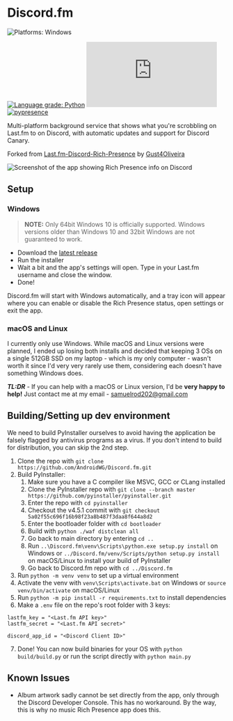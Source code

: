 # Discord.fm
![Platforms: Windows](https://img.shields.io/badge/Windows-0078D6?style=for-the-badge&logo=windows&logoColor=white)

[![Language grade: Python](https://img.shields.io/lgtm/grade/python/g/AndroidWG/Discord.fm.svg?logo=lgtm&logoWidth=20&style=flat-square)](https://lgtm.com/projects/g/AndroidWG/Discord.fm/context:python)
![GitHub](https://img.shields.io/github/license/AndroidWG/Discord.fm?style=flat-square)
[![pypresence](https://img.shields.io/badge/using-pypresence-00bb88.svg?style=flat-square&logo=discord&logoWidth=20&logoColor=white)](https://github.com/qwertyquerty/pypresence)

Multi-platform background service that shows what you're scrobbling on Last.fm to on Discord, with automatic updates and support for Discord Canary.

Forked from [Last.fm-Discord-Rich-Presence](https://github.com/Gust4Oliveira/Last.fm-Discord-Rich-Presence) by [Gust4Oliveira](https://github.com/Gust4Oliveira)

![Screenshot of the app showing Rich Presence info on Discord](https://i.imgur.com/t4TCs0T.png)

## Setup
### Windows
> **NOTE:** Only 64bit Windows 10 is officially supported. Windows versions older than Windows 10 and 32bit Windows are not guaranteed to work.
- Download the [latest release](https://github.com/AndroidWG/Discord.fm/releases/latest)
- Run the installer
- Wait a bit and the app's settings will open. Type in your Last.fm username and close the window.
- Done!

Discord.fm will start with Windows automatically, and a tray icon will appear where you can enable or disable the Rich Presence status, open settings or exit the app.

### macOS and Linux
I currently only use Windows. While macOS and Linux versions were planned, I ended up losing both installs and decided that keeping 3 OSs on a single 512GB SSD on my laptop - which is my only computer - wasn't worth it since I'd very very rarely use them, considering each doesn't have something Windows does.

**_TL:DR_** - If you can help with a macOS or Linux version, I'd be **very happy to help!** Just contact me at my email - [samuelrod202@gmail.com](mailto:samuelrod202@gmail.com)

## Building/Setting up dev environment
We need to build PyInstaller ourselves to avoid having the application be falsely flagged by antivirus programs as a virus. If you don't intend to build for distribution, you can skip the 2nd step.

1. Clone the repo with `git clone https://github.com/AndroidWG/Discord.fm.git`
2. Build PyInstaller:
    1. Make sure you have a C compiler like MSVC, GCC or CLang installed
    2. Clone the PyInstaller repo with `git clone --branch master https://github.com/pyinstaller/pyinstaller.git`
    3. Enter the repo with `cd pyinstaller`
    4. Checkout the v4.5.1 commit with `git checkout 5a02f55c696f16b98f23a8b487f3daa8f644a8d2`
    5. Enter the bootloader folder with `cd bootloader`
    6. Build with `python ./waf distclean all`
    7. Go back to main directory by entering `cd ..`
    8. Run `..\Discord.fm\venv\Scripts\python.exe setup.py install` on Windows or `../Discord.fm/venv/Scripts/python setup.py install` on macOS/Linux to install your build of PyInstaller
    9. Go back to Discord.fm repo with `cd ../Discord.fm`
3. Run `python -m venv venv` to set up a virtual environment
4. Activate the venv with `venv\Scripts\activate.bat` on Windows or `source venv/bin/activate` on macOS/Linux
5. Run `python -m pip install -r requirements.txt` to install dependencies
6. Make a `.env` file on the repo's root folder with 3 keys:
```
lastfm_key = "<Last.fm API key>"
lastfm_secret = "<Last.fm API secret>"

discord_app_id = "<Discord Client ID>"
```
7. Done! You can now build binaries for your OS with `python build/build.py` or run the script directly with `python main.py`

## Known Issues
- Album artwork sadly cannot be set directly from the app, only through the Discord Developer Console. This has no workaround. By the way, this is why no music Rich Presence app does this.